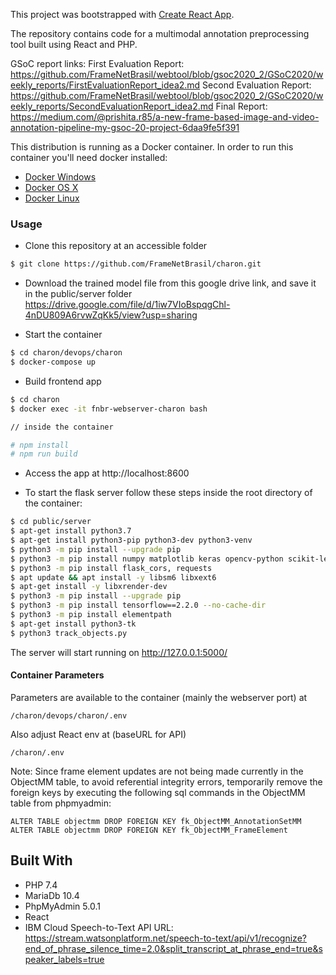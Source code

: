 This project was bootstrapped with [Create React App](https://github.com/facebook/create-react-app).

The repository contains code for a multimodal annotation preprocessing tool built using React and PHP. 

GSoC report links: 
First Evaluation Report: https://github.com/FrameNetBrasil/webtool/blob/gsoc2020_2/GSoC2020/weekly_reports/FirstEvaluationReport_idea2.md
Second Evaluation Report: https://github.com/FrameNetBrasil/webtool/blob/gsoc2020_2/GSoC2020/weekly_reports/SecondEvaluationReport_idea2.md
Final Report: https://medium.com/@prishita.r85/a-new-frame-based-image-and-video-annotation-pipeline-my-gsoc-20-project-6daa9fe5f391

This distribution is running as a Docker container. In order to run this container you'll need docker installed:

* [Docker Windows](https://docs.docker.com/windows/started)
* [Docker OS X](https://docs.docker.com/mac/started/)
* [Docker Linux](https://docs.docker.com/linux/started/)

### Usage

* Clone this repository at an accessible folder

```sh
$ git clone https://github.com/FrameNetBrasil/charon.git
```
* Download the trained model file from this google drive link, and save it in the public/server folder
https://drive.google.com/file/d/1iw7VIoBspqgChl-4nDU809A6rvwZqKk5/view?usp=sharing

* Start the container

```sh
$ cd charon/devops/charon
$ docker-compose up
```

* Build frontend app

```sh
$ cd charon
$ docker exec -it fnbr-webserver-charon bash

// inside the container

# npm install
# npm run build
```
 
* Access the app at http://localhost:8600

* To start the flask server follow these steps inside the root directory of the container:  

```sh
$ cd public/server
$ apt-get install python3.7
$ apt-get install python3-pip python3-dev python3-venv
$ python3 -m pip install --upgrade pip 
$ python3 -m pip install numpy matplotlib keras opencv-python scikit-learn scikit-image scipy argparse mysql-connector-python Pillow pickle-mixin glob3 flask opencv_contrib_python mpld3 moviepy
$ python3 -m pip install flask_cors, requests
$ apt update && apt install -y libsm6 libxext6
$ apt-get install -y libxrender-dev
$ python3 -m pip install --upgrade pip 
$ python3 -m pip install tensorflow==2.2.0 --no-cache-dir
$ python3 -m pip install elementpath
$ apt-get install python3-tk 
$ python3 track_objects.py
```
The server will start running on http://127.0.0.1:5000/

#### Container Parameters

Parameters are available to the container (mainly the webserver port) at

```shell
/charon/devops/charon/.env
```

Also adjust React env at (baseURL for API)

```shell
/charon/.env
```
Note: Since frame element updates are not being made currently in the ObjectMM table, to avoid referential integrity errors, temporarily remove the foreign keys by executing the following sql commands in the ObjectMM table from phpmyadmin:

```shell
ALTER TABLE objectmm DROP FOREIGN KEY fk_ObjectMM_AnnotationSetMM
ALTER TABLE objectmm DROP FOREIGN KEY fk_ObjectMM_FrameElement
```

## Built With

* PHP 7.4
* MariaDb 10.4
* PhpMyAdmin 5.0.1
* React 
* IBM Cloud Speech-to-Text API URL: https://stream.watsonplatform.net/speech-to-text/api/v1/recognize?end_of_phrase_silence_time=2.0&split_transcript_at_phrase_end=true&speaker_labels=true



<!--
### Steps to reproduce:
1. Install React, npm and Node js on your system.  
2. Install Xampp to run the development server. 
3. Add the paths of these packages to the environment variables of your system.    
4. Clone this repository using Github Desktop.  
5. Copy the server and vendor folders listed under the src directory to your local xampp/htdocs/ folder.  
6. Install composer on your system, and copy the composer.json file present in src to your xampp/htdocs folder.  
7. Open another command prompt or terminal, move to the directory xampp/htdocs and then run `composer require php-ffmpeg/php-ffmpeg`  
8. Run the add_paths.bat file if using a Windows System or add_paths.sh file if using a Linux system, to add the paths to environment variables.  
9. Open xampp control panel as administrator and start apache and mysql.  
10. Access the phpmyadmin page at `localhost/phpmyadmin` and import the webtool mysql database dump located at mariadb/webtool_github_bkp.sql.gz (You may have to update the entry:`$cfg['ExecTimeLimit'] = 0;` of the config.default.php file in the phpmyadmin/libraries folder of xampp to import the whole dump without problems of time limit being exceeded which can break the import.). Also change the `max_execution_time` entry in php.ini under xampp/php/ to 0 , i.e. `max_execution_time=0`
9. Open the folder of the cloned repository on your machine using Command Prompt or Terminal eg: `cd Desktop/charon` 
10. Run `npm install` to install all the dependencies to run the app. 
11. Run `npm start` to start the app. 
12. The app will open at localhost:3000 in a tab on your browser  
13. Select a video file from your computer or enter a URL. You will receive a few notifications from the app. Then select your language, corpus and document from the dropdown lists. Finally click on the Upload Files button.  
14. Wait for the server to run, as it may take some time to generate the audio transcripts. The video file, extracted audio file, generated thumbnail and audio transcript text files will be stored under `Video_Store/full/`, `Audio_Store/audio/`, `Images_Store/thumbnails/` and `Text_Store/transcripts` folders under src respectively, if all the size constraints, duplicate checks, URL validation, etc. checks are successful.  
15. A new entry in the documentmm table will be generated, that can be accessed using phpmyadmin.  
-->
